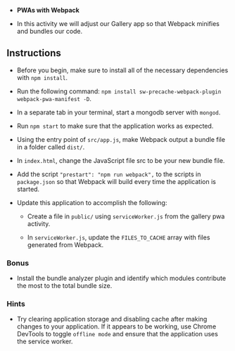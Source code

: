 * **PWAs with Webpack**

* In this activity we will adjust our Gallery app so that Webpack minifies and bundles our code.

## Instructions

* Before you begin, make sure to install all of the necessary dependencies with `npm install`.

* Run the following command: `npm install sw-precache-webpack-plugin webpack-pwa-manifest -D`.

* In a separate tab in your terminal, start a mongodb server with `mongod`.

* Run `npm start` to make sure that the application works as expected.

* Using the entry point of `src/app.js`, make Webpack output a bundle file in a folder called `dist/`.

* In `index.html`, change the JavaScript file src to be your new bundle file.

* Add the script `"prestart": "npm run webpack",` to the scripts in `package.json` so that Webpack will build every time the application is started.

* Update this application to accomplish the following:

  * Create a file in `public/` using `serviceWorker.js` from the gallery pwa activity.

  * In `serviceWorker.js`, update the `FILES_TO_CACHE` array with files generated from Webpack.

### Bonus

* Install the bundle analyzer plugin and identify which modules contribute the most to the total bundle size.

### Hints

* Try clearing application storage and disabling cache after making changes to your application. If it appears to be working, use Chrome DevTools to toggle `offline mode` and ensure that the application uses the service worker.


